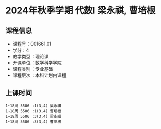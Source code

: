 # 2024年秋季学期 代数I 梁永祺, 曹培根






## 课程信息

- 课程号：001661.01
- 学分：4
- 教学类型：理论课
- 开课单位：数学科学学院
- 课程类别：专业基础
- 课程层次：本科计划内课程

## 上课时间

```
1~18周 5506 :1(3,4) 梁永祺
1~18周 5506 :1(3,4) 曹培根
1~18周 5506 :3(3,4) 梁永祺
1~18周 5506 :3(3,4) 曹培根
```

